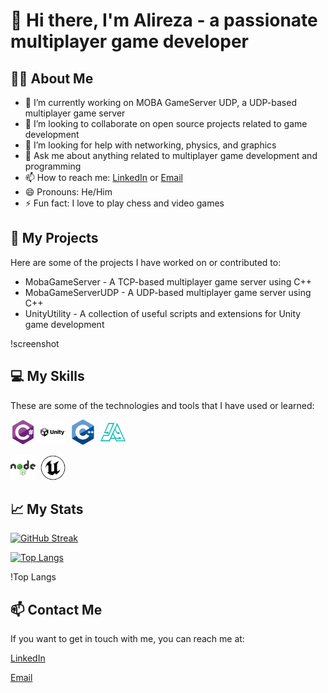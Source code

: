 # 👋 Hi there, I'm Alireza - a passionate multiplayer game developer


## 🙋‍♂️ About Me

- 🔭 I’m currently working on MOBA GameServer UDP, a UDP-based multiplayer game server
- 👯 I’m looking to collaborate on open source projects related to game development
- 🤔 I’m looking for help with networking, physics, and graphics
- 💬 Ask me about anything related to multiplayer game development and programming
- 📫 How to reach me:  [LinkedIn](https://www.linkedin.com/in/alireza-khishvand) or [Email](mailto:ar.khishvand@gmail.com)
- 😄 Pronouns: He/Him
- ⚡ Fun fact: I love to play chess and video games

## 🚀 My Projects

Here are some of the projects I have worked on or contributed to:

- MobaGameServer - A TCP-based multiplayer game server using C++
- MobaGameServerUDP - A UDP-based multiplayer game server using C++
- UnityUtility - A collection of useful scripts and extensions for Unity game development

!screenshot

## 💻 My Skills

These are some of the technologies and tools that I have used or learned:

<div>
  <img src="https://github.com/devicons/devicon/blob/55609aa5bd817ff167afce0d965585c92040787a/icons/csharp/csharp-original.svg" title="C#" alt="C#" width="40" height="40"/>&nbsp;
  <img src="https://github.com/devicons/devicon/blob/55609aa5bd817ff167afce0d965585c92040787a/icons/unity/unity-original-wordmark.svg" title="Unity" alt="Unity" width="40" height="40"/>&nbsp;
  <img src="https://github.com/devicons/devicon/blob/55609aa5bd817ff167afce0d965585c92040787a/icons/cplusplus/cplusplus-original.svg" title="C++" alt="C++" width="40" height="40"/>&nbsp;
  <img src="https://github.com/devicons/devicon/blob/55609aa5bd817ff167afce0d965585c92040787a/icons/thealgorithms/thealgorithms-plain.svg" title="Algorithm Design" alt="Algorithm Design" width="40" height="40"/>&nbsp;
  
  <img src="https://github.com/devicons/devicon/blob/55609aa5bd817ff167afce0d965585c92040787a/icons/nodejs/nodejs-original-wordmark.svg" title="Node js" alt="Node js" width="40" height="40"/>&nbsp;
  <img src="https://github.com/devicons/devicon/blob/55609aa5bd817ff167afce0d965585c92040787a/icons/unrealengine/unrealengine-original.svg" title="Unreal Engine" alt="Unreal Engine" width="40" height="40"/>&nbsp;
</div>


## 📈 My Stats

[![GitHub Streak](http://github-readme-streak-stats.herokuapp.com?user=alireza97kh&theme=dark&background=000000)](https://git.io/streak-stats)

[![Top Langs](https://github-readme-stats.vercel.app/api/top-langs/?username=alireza97kh&layout=compact&theme=vision-friendly-dark)](https://github.com/anuraghazra/github-readme-stats)

!Top Langs

## 📫 Contact Me

If you want to get in touch with me, you can reach me at:

[LinkedIn](https://www.linkedin.com/in/alireza-khishvand) 

[Email](mailto:ar.khishvand@gmail.com)

